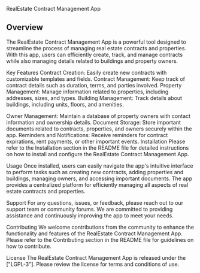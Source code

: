 RealEstate Contract Management App

Overview
-----
The RealEstate Contract Management App is a powerful tool designed to streamline the process of managing real estate contracts and properties. With this app, users can efficiently create, track, and manage contracts while also managing details related to buildings and property owners.

Key Features
Contract Creation: Easily create new contracts with customizable templates and fields.
Contract Management: Keep track of contract details such as duration, terms, and parties involved.
Property Management: Manage information related to properties, including addresses, sizes, and types.
Building Management: Track details about buildings, including units, floors, and amenities.

Owner Management: Maintain a database of property owners with contact information and ownership details.
Document Storage: Store important documents related to contracts, properties, and owners securely within the app.
Reminders and Notifications: Receive reminders for contract expirations, rent payments, or other important events.
Installation
Please refer to the Installation section in the README file for detailed instructions on how to install and configure the RealEstate Contract Management App.

Usage
Once installed, users can easily navigate the app's intuitive interface to perform tasks such as creating new contracts, adding properties and buildings, managing owners, and accessing important documents. The app provides a centralized platform for efficiently managing all aspects of real estate contracts and properties.

Support
For any questions, issues, or feedback, please reach out to our support team or community forums. We are committed to providing assistance and continuously improving the app to meet your needs.

Contributing
We welcome contributions from the community to enhance the functionality and features of the RealEstate Contract Management App. Please refer to the Contributing section in the README file for guidelines on how to contribute.

License
The RealEstate Contract Management App is released under the ["LGPL-3"]. Please review the license for terms and conditions of use.
